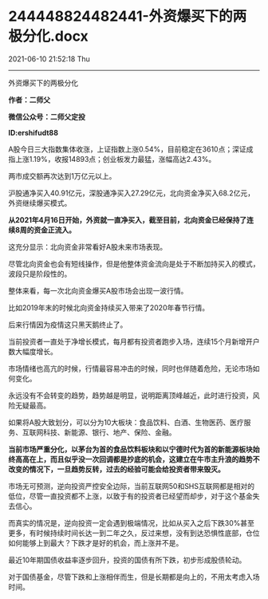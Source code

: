 # 244448824482441-外资爆买下的两极分化.docx

2021-06-10 21:52:18 Thu

----

外资爆买下的两极分化

__作者：二师父__

__微信公众号：二师父定投__

__ID:ershifudt88__

A股今日三大指数集体收涨，上证指数上涨0\.54%，目前稳定在3610点；深证成指上涨1\.19%，收报14893点；创业板发力最猛，涨幅高达2\.43%。

两市成交额再次达到1万亿元以上。

沪股通净买入40\.91亿元，深股通净买入27\.29亿元，北向资金净买入68\.2亿元，外资继续爆买模式。

__从2021年4月16日开始，外资就一直净买入，截至目前，北向资金已经保持了连续8周的资金正流入。__

这充分显示：北向资金非常看好A股未来市场表现。

尽管北向资金也会有短线操作，但是他整体资金流向是处于不断加持买入的模式，波段只是阶段性的。

整体来看，每一次北向资金爆买A股市场会出现一波行情。

比如2019年末的时候北向资金持续买入带来了2020年春节行情。

后来行情因为疫情这只黑天鹅终止了。

当前投资者一直处于净增长模式，每月都有投资者跑步入场，连续15个月新增开户数大幅度增长。

市场情绪也高亢的时候，行情最容易冲击的时候，同时也伴随着危险，无论市场如何变化。

永远没有不会转变的趋势，趋势越是明显，说明距离顶峰越近，此时进行投资，风险无疑最高。

如果将A股大致划分，可以分为10大板块：食品饮料、白酒、生物医药、医疗服务、互联网科技、新能源、银行、地产、保险、金融。

__当前市场严重分化，以茅台为首的食品饮料板块和以宁德时代为首的新能源板块始终高高在上，而且似乎没一次回调都是抄底的机会，这建立在牛市主升浪的趋势不改变的情况下，一旦趋势反转，过去的经验可能会给投资者带来毁灭。__

市场无可预测，逆向投资严控安全边际，当前互联网50和SHS互联网都是相对的低位，尽管一直投资都不上涨，以致于有的投资者已经望而却步，对于这个基金失去信心。

而真实的情况是，逆向投资一定会遇到极端情况，比如从买入之后下跌30%甚至更多，有时候持续时间长达一到二年之久，反过来想，没有到达恐惧性底部，仓位如何能够上到最大？下跌才是好的机会，而上涨并不是。

最近10年期国债收益率逐步回升，投资的国债有所下跌，初步形成股债轮动。

对于国债基金，尽管下跌和上涨相伴而生，但是长期都是向上的，不用太考虑入场时间。

